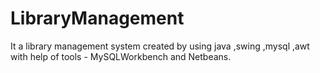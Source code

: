 # LibraryManagement
It a library management system created by using java ,swing ,mysql ,awt with help of tools - MySQLWorkbench and Netbeans.
